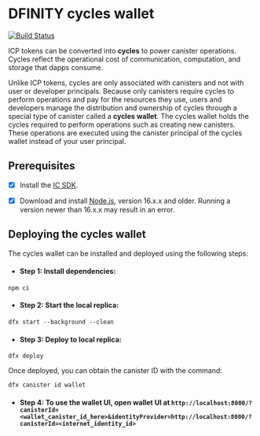 # DFINITY cycles wallet

[![Build Status](https://github.com/dfinity/cycles-wallet/workflows/build/badge.svg)](https://github.com/dfinity-lab/wallet-canister/actions?query=workflow%3Abuild)

ICP tokens can be converted into **cycles** to power canister operations. Cycles reflect the operational cost of communication, computation, and storage that dapps consume.

Unlike ICP tokens, cycles are only associated with canisters and not with user or developer principals. Because only canisters require cycles to perform operations and pay for the resources they use, users and developers manage the distribution and ownership of cycles through a special type of canister called a **cycles wallet**. The cycles wallet holds the cycles required to perform operations such as creating new canisters. These operations are executed using the canister principal of the cycles wallet instead of your user principal.

## Prerequisites 

- [x] Install the [IC SDK](https://internetcomputer.org/docs/current/developer-docs/setup/install/).

- [x] Download and install [Node.js](https://nodejs.org/en/download/current), version 16.x.x and older. Running a version newer than 16.x.x may result in an error. 

## Deploying the cycles wallet

The cycles wallet can be installed and deployed using the following steps:

- #### Step 1: Install dependencies:

```
npm ci
```

- #### Step 2: Start the local replica:

```
dfx start --background --clean
```

- #### Step 3: Deploy to local replica:

```
dfx deploy
```

Once deployed, you can obtain the canister ID with the command:

```
dfx canister id wallet
```

- #### Step 4: To use the wallet UI, open wallet UI at `http://localhost:8000/?canisterId=<wallet_canister_id_here>&identityProvider=http://localhost:8000/?canisterId=<internet_identity_id>`
